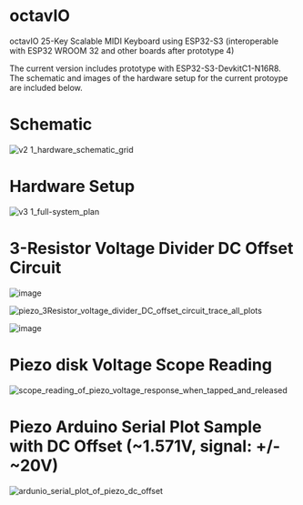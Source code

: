 # octavIO
octavIO 25-Key Scalable MIDI Keyboard using ESP32-S3 (interoperable with ESP32 WROOM 32 and other boards after prototype 4)

The current version includes prototype with ESP32-S3-DevkitC1-N16R8. The schematic and images of the hardware setup for the current protoype are included below.

# Schematic
![v2 1_hardware_schematic_grid](https://github.com/user-attachments/assets/32545c08-1097-410c-92c7-284a4804e36f)

# Hardware Setup
![v3 1_full-system_plan](https://github.com/user-attachments/assets/9ba8d7f0-1f8c-473b-80a9-3878e8d2335a)

# 3-Resistor Voltage Divider DC Offset Circuit
![image](https://github.com/user-attachments/assets/008523da-6e5c-458b-8677-bd4b666d11bf)

![piezo_3Resistor_voltage_divider_DC_offset_circuit_trace_all_plots](https://github.com/user-attachments/assets/c8a88271-0e7a-4746-850a-9857c29c6a70)

![image](https://github.com/user-attachments/assets/554ee7dc-420a-4545-b603-cf756b1ef964)

# Piezo disk Voltage Scope Reading
![scope_reading_of_piezo_voltage_response_when_tapped_and_released](https://github.com/user-attachments/assets/cbbe23be-2625-4300-80d4-fe3b64b80cf5)

# Piezo Arduino Serial Plot Sample with DC Offset (~1.571V, signal: +/- ~20V)
![ardunio_serial_plot_of_piezo_dc_offset](https://github.com/user-attachments/assets/d99f8d51-c607-4914-b35d-a2260b8538d9)
